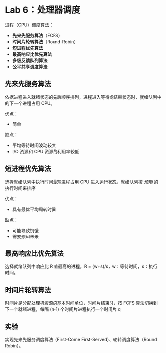 # Lab 6：处理器调度

进程（CPU）调度算法：

- **先来先服务算法**（FCFS）
- **时间片轮转算法**（Round-Robin）
- **短进程优先算法**
- **最高响应比优先算法**
- **多级反馈队列算法**
- **公平共享调度算法**

## 先来先服务算法

依据进程进入就绪状态的先后顺序排列，进程进入等待或结束状态时，就绪队列中的下一个进程占用 CPU。

优点：

- 简单

缺点：

- 平均等待时间波动较大
- I/O 资源和 CPU 资源的利用率较低

## 短进程优先算法

选择就绪队列中执行时间最短进程占用 CPU 进入运行状态。就绪队列按 *预期* 的执行时间来排序

优点：

- 具有最优平均周转时间

缺点：

- 可能导致饥饿
- 需要预知未来

## 最高响应比优先算法

选择就绪队列中响应比 R 值最高的进程，R = (w+s)/s，w：等待时间，s：执行时间。

## 时间片轮转算法

时间片是分配处理机资源的基本时间单位，时间片结束时，按 FCFS 算法切换到下一个就绪进程，每隔 (n-1) 个时间片进程执行一个时间片 q

## 实验

实现先来先服务调度算法（First-Come First-Served）、轮转调度算法（Round Robin）。
